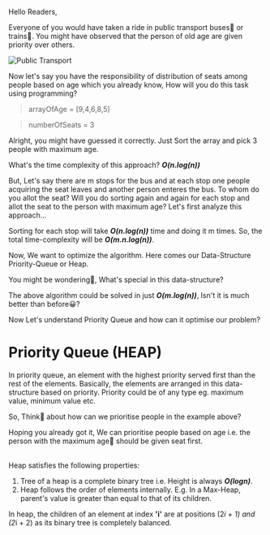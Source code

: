 Hello Readers,

Everyone of you would have taken a ride in public transport buses🚌 or trains🚝. You might have observed that the person of old age are given priority over others.

![Public Transport](https://i.imgur.com/QQeCWil.jpeg)

Now let's say you have the responsibility of distribution of seats among people based on age which you already know, How will you do this task using programming?

> arrayOfAge = [9,4,6,8,5]

> numberOfSeats = 3

Alright, you might have guessed it correctly. Just Sort the array and pick 3 people with maximum age.

What's the time complexity of this approach? ***O(n.log(n))***

But, Let's say there are m stops for the bus and at each stop one people acquiring the seat leaves and another person enteres the bus. To whom do you allot the seat? Will you do sorting again and again for each stop and allot the seat to the person with maximum age? Let's first analyze this approach...

Sorting for each stop will take ***O(n.log(n))*** time and doing it m times. So, the total time-complexity will be ***O(m.n.log(n))***.

Now, We want to optimize the algorithm. Here comes our Data-Structure Priority-Queue or Heap.

You might be wondering🤔, What's special in this data-structure?

The above algorithm could be solved in just ***O(m.log(n))***, Isn't it is much better than before😀?

Now Let's understand Priority Queue and how can it optimise our problem?

# Priority Queue (HEAP)

In priority queue, an element with the highest priority served first than the rest of the elements. Basically, the elements are arranged in this data-structure based on priority. Priority could be of any type eg. maximum value, minimum value etc. 

So, Think🤔 about how can we prioritise people in the example above?

Hoping you already got it, We can prioritise people based on age i.e. the person with the maximum age🧓 should be given seat first.

<br>
Heap satisfies the following properties:

1. Tree of a heap is a complete binary tree i.e. Height is always ***O(logn)***.
2. Heap follows the order of elements internally. E.g. In a Max-Heap, parent's value is greater than equal to that of its children.

In heap, the children of an element at index **'i'** are at positions (2*i + 1) and (2*i + 2) as its binary tree is completely balanced. 

